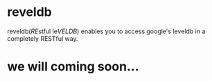 reveldb
=======

reveldb(*RE*stful le*VELDB*) enables you to access google's leveldb in a completely RESTful way.

we will coming soon...
======================